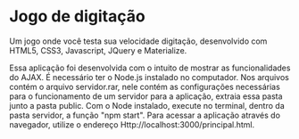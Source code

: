 # Jogo de digitação
Um jogo onde você testa sua velocidade digitação, desenvolvido com HTML5, CSS3, Javascript, JQuery e Materialize.

Essa aplicação foi desenvolvida com o intuito de mostrar as funcionalidades do AJAX. É necessário ter o Node.js instalado no computador.
Nos arquivos contém o arquivo servidor.rar, nele contém as configurações necessárias para o funcionamento de um servidor para a aplicação, extraia essa pasta junto a pasta public. Com o Node instalado, execute no terminal, dentro da pasta servidor, a função "npm start". Para acessar a aplicação através do navegador, utilize o endereço Http://localhost:3000/principal.html. 
